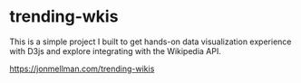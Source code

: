 # trending-wkis

This is a simple project I built to get hands-on data visualization experience with D3js and explore integrating with the Wikipedia API.

https://jonmellman.com/trending-wikis
